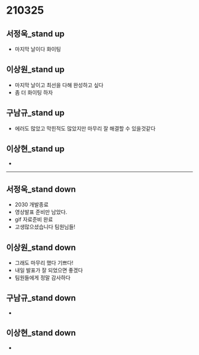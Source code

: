 # 210325

## 서정욱_stand up

- 마지막 날이다 화이팅

## 이상원_stand up

- 마지막 날이고 최선을 다해 완성하고 싶다
- 좀 더 화이팅 하자

## 구남규_stand up

- 에러도 많았고 막힌적도 많았지만 마무리 잘 해결할 수 있을것같다 

## 이상현_stand up

- 

---

## 서정욱_stand down

- 2030 개발종료
- 영상발표 준비만 남았다.
- gif 자료준비 완료
- 고생많으셨습니다 팀원님들!

## 이상원_stand down

- 그래도 마무리 했다 기쁘다!
- 내일 발표가 잘 되었으면 좋겠다
- 팀원들에게 정말 감사하다

## 구남규_stand down

- 

## 이상현_stand down

- 